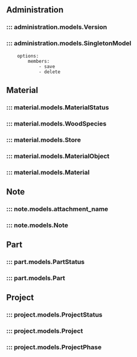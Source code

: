 ## Administration
### ::: administration.models.Version

### ::: administration.models.SingletonModel
        options:
            members:
                - save
                - delete

## Material
### ::: material.models.MaterialStatus

### ::: material.models.WoodSpecies

### ::: material.models.Store

### ::: material.models.MaterialObject

### ::: material.models.Material

## Note
### ::: note.models.attachment_name

### ::: note.models.Note

## Part
### ::: part.models.PartStatus

### ::: part.models.Part

## Project
### ::: project.models.ProjectStatus

### ::: project.models.Project

### ::: project.models.ProjectPhase